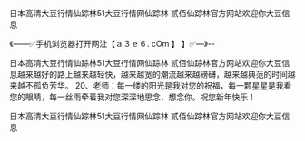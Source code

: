 日本高清大豆行情仙踪林51大豆行情网仙踪林 贰佰仙踪林官方网站欢迎你大豆信息

《——✅手机浏览器打开网沚【ａ３ｅ６. cOm 】 】✅—》--

日本高清大豆行情仙踪林51大豆行情网仙踪林 贰佰仙踪林官方网站欢迎你大豆信息越来越好的路上越来越轻快，越来越宽的潮流越来越磅礴，越来越典范的时间越来越不孤负芳华。
	20、老师：每一缕的阳光是我对您的祝福，每一颗星星是我看您的眼睛，每一丝雨牵着我对您深深地思念，想念你。祝您新年快乐！





日本高清大豆行情仙踪林51大豆行情网仙踪林 贰佰仙踪林官方网站欢迎你大豆信息
